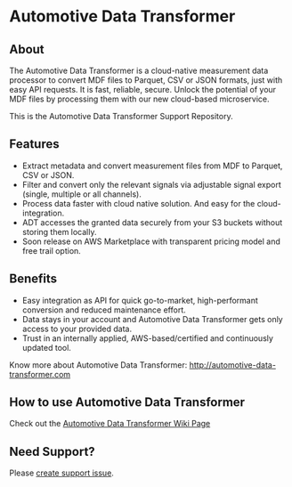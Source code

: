 # Automotive Data Transformer

## About
The Automotive Data Transformer is a cloud-native measurement data processor to convert MDF files to Parquet, CSV or JSON formats, just with easy API requests. It is fast, reliable, secure. Unlock the potential of your MDF files by processing them with our new cloud-based microservice.

This is the Automotive Data Transformer Support Repository.

## Features
* Extract metadata and convert measurement files from MDF to Parquet, CSV or JSON. 
* Filter and convert only the relevant signals via adjustable signal export (single, multiple or all channels).​
* Process data faster with cloud native solution. And easy for the cloud-integration.
* ADT accesses the granted data securely from your S3 buckets without storing them locally.
* Soon release on AWS Marketplace with transparent pricing model and free trail option.

## Benefits
* Easy integration as API for quick go-to-market, high-performant conversion and reduced maintenance effort.
* Data stays in your account and Automotive Data Transformer gets only access to your provided data.​
* Trust in an internally applied, AWS-based/certified and continuously updated tool.​
  
Know more about Automotive Data Transformer:
http://automotive-data-transformer.com

## How to use Automotive Data Transformer
Check out the [Automotive Data Transformer Wiki Page](https://github.com/bosch-engineering/automotive_data_transformer_support/wiki)

## Need Support?
Please [create support issue](https://github.com/bosch-engineering/automotive_data_transformer_support/issues).
